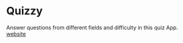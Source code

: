 # Quizzy

Answer questions from different fields and difficulty in this quiz App.
[website](https://quizzy-five.vercel.app/)
